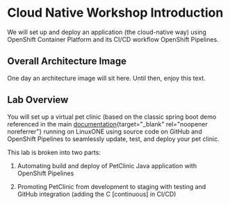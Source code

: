 # Cloud Native Workshop Introduction
We will set up and deploy an application (the cloud-native way) using OpenShift Container Platform and its CI/CD workflow OpenShift Pipelines.

## Overall Architecture Image

One day an architecture image will sit here. Until then, enjoy this text.

## Lab Overview

You will set up a virtual pet clinic (based on the classic spring boot demo referenced in the main [documentation](https://projects.spring.io/spring-petclinic/){target="_blank" rel="noopener noreferrer"} running on LinuxONE using source code on GitHub and OpenShift Pipelines to seamlessly update, test, and deploy your pet clinic.

This lab is broken into two parts:

1. Automating build and deploy of PetClinic Java application with OpenShift Pipelines

2. Promoting PetClinic from development to staging with testing and GitHub integration (adding the C [continuous] in CI/CD)
